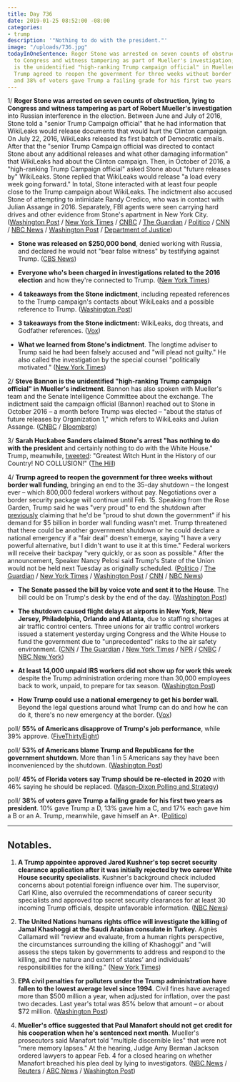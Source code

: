```yaml
---
title: Day 736
date: 2019-01-25 08:52:00 -08:00
categories:
- trump
description: '"Nothing to do with the president."'
image: "/uploads/736.jpg"
todayInOneSentence: Roger Stone was arrested on seven counts of obstruction, lying
  to Congress and witness tampering as part of Mueller's investigation; Steve Bannon
  is the unidentified "high-ranking Trump campaign official" in Mueller's indictment;
  Trump agreed to reopen the government for three weeks without border wall funding;
  and 38% of voters gave Trump a failing grade for his first two years as president.
---
```


1/ **Roger Stone was arrested on seven counts of obstruction, lying to Congress and witness tampering as part of Robert Mueller's investigation** into Russian interference in the election. Between June and July of 2016, Stone told a "senior Trump Campaign official" that he had information that WikiLeaks would release documents that would hurt the Clinton campaign. On July 22, 2016, WikiLeaks released its first batch of Democratic emails. After that the "senior Trump Campaign official was directed to contact Stone about any additional releases and what other damaging information" that WikiLeaks had about the Clinton campaign. Then, in October of 2016, a "high-ranking Trump Campaign official" asked Stone about "future releases by" WikiLeaks. Stone replied that WikiLeaks would release "a load every week going forward." In total, Stone interacted with at least four people close to the Trump campaign about WikiLeaks. The indictment also accused Stone of attempting to intimidate Randy Credico, who was in contact with Julian Assange in 2016. Separately, FBI agents were seen carrying hard drives and other evidence from Stone's apartment in New York City. ([Washington Post](https://www.washingtonpost.com/politics/longtime-trump-adviser-roger-stone-indicted-by-special-counsel-in-russia-investigation/2019/01/25/93a4d8fa-2093-11e9-8e21-59a09ff1e2a1_story.html) / [New York Times](https://www.nytimes.com/2019/01/25/us/politics/roger-stone-trump-mueller.html) / [CNBC](https://www.cnbc.com/2019/01/25/us-special-counsels-office-trump-ally-roger-stone-arrested-in-florida.html) / [The Guardian](https://www.theguardian.com/us-news/2019/jan/25/roger-stone-trump-ally-arrested-on-seven-charges) / [Politico](https://www.politico.com/story/2019/01/25/roger-stone-arrested-following-mueller-indictment-1125445) / [CNN](https://www.cnn.com/2019/01/25/politics/roger-stone-arrested/index.html) / [NBC News](https://www.nbcnews.com/politics/donald-trump/ex-trump-adviser-roger-stone-arrested-part-mueller-probe-n962601) / [Washington Post](https://www.washingtonpost.com/politics/roger-stone-was-in-close-contact-with-trump-campaign-about-wikileaks-indictment-shows/2019/01/25/65d9ad1a-20a2-11e9-8e21-59a09ff1e2a1_story.html) / [Department of Justice](https://www.justice.gov/file/1124706/download))

* **Stone was released on $250,000 bond**, denied working with Russia, and declared he would not "bear false witness" by testifying against Trump. ([CBS News](https://www.cbsnews.com/news/roger-stone-arrested-fbi-raid-home-indictment-trump-associate-obstruction-false-statements-witness-tampering-today-2019-01-25/))

* **Everyone who's been charged in investigations related to the 2016 election** and how they're connected to Trump. ([New York Times](https://www.nytimes.com/interactive/2018/08/21/us/mueller-trump-charges.html))

* **4 takeaways from the Stone indictment**, including repeated references to the Trump campaign's contacts about WikiLeaks and a possible reference to Trump. ([Washington Post](https://www.washingtonpost.com/politics/2019/01/25/takeaways-roger-stone-indictment/))

* **3 takeaways from the Stone indictment:** WikiLeaks, dog threats, and Godfather references. ([Vox](https://www.vox.com/policy-and-politics/2019/1/25/18197149/roger-stone-indictment-mueller-trump-wikileaks))

* **What we learned from Stone's indictment**. The longtime adviser to Trump said he had been falsely accused and "will plead not guilty." He also called the investigation by the special counsel "politically motivated." ([New York Times](https://www.nytimes.com/2019/01/25/us/politics/roger-stone-indictment.html))

2/ **Steve Bannon is the unidentified "high-ranking Trump campaign official" in Mueller's indictment**. Bannon has also spoken with Mueller's team and the Senate Intelligence Committee about the exchange. The indictment said the campaign official (Bannon) reached out to Stone in October 2016 – a month before Trump was elected – "about the status of future releases by Organization 1," which refers to WikiLeaks and Julian Assange. ([CNBC](https://www.cnbc.com/2019/01/25/steve-bannon-is-high-ranking-trump-official-mentioned-in-roger-stone-indictment.html) / [Bloomberg](https://www.bloomberg.com/news/articles/2019-01-25/bannon-said-to-be-high-ranking-campaign-official-in-stone-charge-jrc4pllt))

3/ **Sarah Huckabee Sanders claimed Stone's arrest "has nothing to do with the president** and certainly nothing to do with the White House." Trump, meanwhile, [tweeted](https://twitter.com/realDonaldTrump/status/1088832908494888961): "Greatest Witch Hunt in the History of our Country! NO COLLUSION!" ([The Hill](https://thehill.com/homenews/administration/426933-sarah-sanders-on-stone-arrest-nothing-to-do-with-the-president))

4/ **Trump agreed to reopen the government for three weeks without border wall funding**, bringing an end to the 35-day shutdown – the longest ever – which 800,000 federal workers without pay. Negotiations over a border security package will continue until Feb. 15. Speaking from the Rose Garden, Trump said he was "very proud" to end the shutdown after [previously](https://whatthefuckjusthappenedtoday.com/2018/12/11/day-691/#1-trump-claimed-hed-be-proud-to-shut) claiming that he'd be "proud to shut down the government" if his demand for $5 billion in border wall funding wasn't met. Trump threatened that there could be another government shutdown or he could declare a national emergency if a "fair deal" doesn't emerge, saying "I have a very powerful alternative, but I didn't want to use it at this time." Federal workers will receive their backpay "very quickly, or as soon as possible." After the announcement, Speaker Nancy Pelosi said Trump's State of the Union would not be held next Tuesday as originally scheduled. ([Politico](https://www.politico.com/story/2019/01/25/trump-shutdown-announcement-1125529) / [The Guardian](https://www.theguardian.com/us-news/2019/jan/25/shutdown-latest-news-trump-reopens-government-deal-democrats) / [New York Times](https://www.nytimes.com/2019/01/25/us/politics/trump-shutdown-deal.html) / [Washington Post](https://www.washingtonpost.com/politics/senate-leaders-continue-to-seek-a-deal-to-end-shutdown-that-will-satisfy-trump/2019/01/25/09c898dc-20ad-11e9-8e21-59a09ff1e2a1_story.html) / [CNN](https://www.cnn.com/2019/01/25/politics/donald-trump-shutdown-border/index.html) / [NBC News](https://www.nbcnews.com/politics/donald-trump/trump-shutdown-announcement-n962836))

* **The Senate passed the bill by voice vote and sent it to the House**. The bill could be on Trump's desk by the end of the day. ([Washington Post](https://www.washingtonpost.com/politics/senate-leaders-continue-to-seek-a-deal-to-end-shutdown-that-will-satisfy-trump/2019/01/25/09c898dc-20ad-11e9-8e21-59a09ff1e2a1_story.html))

* **The shutdown caused flight delays at airports in New York, New Jersey, Philadelphia, Orlando and Atlanta**, due to staffing shortages at air traffic control centers. Three unions for air traffic control workers issued a statement yesterday urging Congress and the White House to fund the government due to "unprecedented" risks to the air safety environment. ([CNN](https://www.cnn.com/2019/01/25/us/air-traffic-controller-shortage-faa/index.html) / [The Guardian](https://www.theguardian.com/world/2019/jan/25/flight-delays-laguardia-newark-philadelphia-shutdown) / [New York Times](https://www.nytimes.com/2019/01/25/nyregion/airports-shutdown-laguardia-faa.html) / [NPR](https://www.npr.org/2019/01/25/688660390/flights-delayed-at-laguardia-newark-airports-as-workers-call-in-sick-amid-shutdo) / [CNBC](https://www.cnbc.com/2019/01/25/faa-halts-traffic-into-laguardia-airport-amid-shortage-of-tsa-workers.html) / [NBC New York](https://www.nbcnewyork.com/news/local/LaGuardia-Airport-Ground-Stop-Staffing-Shortage-Shutdown-504861791.html))

* **At least 14,000 unpaid IRS workers did not show up for work this week** despite the Trump administration ordering more than 30,000 employees back to work, unpaid, to prepare for tax season. ([Washington Post](https://www.washingtonpost.com/business/2019/01/25/least-unpaid-irs-workers-did-not-show-up-work-broad-shutdown-disruption-hits-tax-agency-according-house-aides/))

* **How Trump could use a national emergency to get his border wall**. Beyond the legal questions around what Trump can do and how he can do it, there's no new emergency at the border. ([Vox](https://www.vox.com/policy-and-politics/2019/1/8/18172749/trump-national-emergency-government-shutdown-wall))

poll/ **55% of Americans disapprove of Trump's job performance**, while 39% approve. ([FiveThirtyEight](https://projects.fivethirtyeight.com/trump-approval-ratings/?ex_cid=rrpromo))

poll/ **53% of Americans blame Trump and Republicans for the government shutdown**. More than 1 in 5 Americans say they have been inconvenienced by the shutdown. ([Washington Post](https://www.washingtonpost.com/politics/poll-majority-of-americans-hold-trump-and-republicans-responsible-for-shutdown/2019/01/25/e7a2e7b8-20b0-11e9-9145-3f74070bbdb9_story.html))

poll/ **45% of Florida voters say Trump should be re-elected in 2020** with 46% saying he should be replaced. ([Mason-Dixon Polling and Strategy](https://www.politico.com/f/?id=00000168-7cef-de11-af7d-feff7b080001))

poll/ **38% of voters gave Trump a failing grade for his first two years as president**. 10% gave Trump a D, 13% gave him a C, and 17% each gave him a B or an A. Trump, meanwhile, gave himself an A\+. ([Politico](https://www.politico.com/story/2019/01/25/trump-voters-report-card-1124761))

---

## Notables.

1. **A Trump appointee approved Jared Kushner's top secret security clearance application after it was initially rejected by two career White House security specialists**. Kushner's background check included concerns about potential foreign influence over him. The supervisor, Carl Kline, also overruled the recommendations of career security specialists and approved top secret security clearances for at least 30 incoming Trump officials, despite unfavorable information. ([NBC News](https://www.nbcnews.com/politics/donald-trump/officials-rejected-jared-kushner-top-secret-security-clearance-were-overruled-n962221))

2. **The United Nations humans rights office will investigate the killing of Jamal Khashoggi at the Saudi Arabian consulate in Turkey.** Agnès Callamard will "review and evaluate, from a human rights perspective, the circumstances surrounding the killing of Khashoggi" and "will assess the steps taken by governments to address and respond to the killing, and the nature and extent of states’ and individuals’ responsibilities for the killing." ([New York Times](https://www.nytimes.com/2019/01/25/world/middleeast/un-jamal-khashoggi-saudi-arabia.html))

3. **EPA civil penalties for polluters under the Trump administration have fallen to the lowest average level since 1994**. Civil fines have averaged more than $500 million a year, when adjusted for inflation, over the past two decades. Last year's total was 85% below that amount – or about $72 million. ([Washington Post](https://www.washingtonpost.com/national/health-science/civil-penalties-for-polluters-dropped-dramatically-in-trumps-first-two-years-analysis-shows/2019/01/24/7384d168-1a82-11e9-88fe-f9f77a3bcb6c_story.html))

4. **Mueller's office suggested that Paul Manafort should not get credit for his cooperation when he's sentenced next month**. Mueller's prosecutors said Manafort told "multiple discernible lies" that were not "mere memory lapses." At the hearing, Judge Amy Berman Jackson ordered lawyers to appear Feb. 4 for a closed hearing on whether Manafort breached his plea deal by lying to investigators. ([NBC News](https://www.nbcnews.com/politics/justice-department/mueller-says-paul-manafort-should-not-get-credit-cooperating-n962681) / [Reuters](https://www.reuters.com/article/us-usa-trump-russia-manafort/judge-to-hold-sealed-hearing-on-whether-manafort-breached-plea-deal-idUSKCN1PJ13C) / [ABC News](https://abcnews.go.com/Politics/trump-campaign-chairman-paul-manafort-expected-court-confront/story?id=60607783) / [Washington Post](https://www.washingtonpost.com/local/legal-issues/paul-manafort-due-in-court-to-face-mueller-probe-allegations-he-lied-after-pleading-guilty/2019/01/24/6e92b6f0-2001-11e9-8b59-0a28f2191131_story.html))